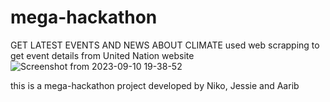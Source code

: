 # mega-hackathon
GET LATEST EVENTS AND NEWS ABOUT CLIMATE
used web scrapping to get event details from United Nation website
![Screenshot from 2023-09-10 19-38-52](https://github.com/sayyedarib/mega-hackathon/assets/90370535/e974384f-e48b-426c-9701-d9b68a6d3ede)

this is a mega-hackathon project developed by  Niko, Jessie and Aarib
